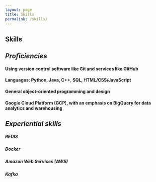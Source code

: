```yaml
---
layout: page
title: Skills
permalink: /skills/
---
```


<!-- 
    Heading : Font Size
    -------------------
        h1  :   24px    (What the fuck?)
        h2  :   32px 
        h3  :   26px    (What the fuck what the fuck?)
        h4  :   20px 
        h5  :   13.28px
        h6  :   10.76px
 -->


## Skills

<!-- The main title, for some reason, has to be h2. The subtitles should be h3 or set to a custom size. -->

## _Proficiencies_
#### Using version control software like Git and services like GitHub
#### Languages: Python, Java, C++, SQL, HTML/CSS/JavaScript
#### General object-oriented programming and design
#### Google Cloud Platform (GCP), with an emphasis on BigQuery for data analytics and warehousing

<!-- Neither size is good enough; we'll have to make everything p tags or something with a specific font size -->
<!-- Wrap each section in a <div> and set the font size -->

## _Experiential skills_
##### REDIS
##### Docker
##### Amazon Web Services (AWS)
##### Kafka
